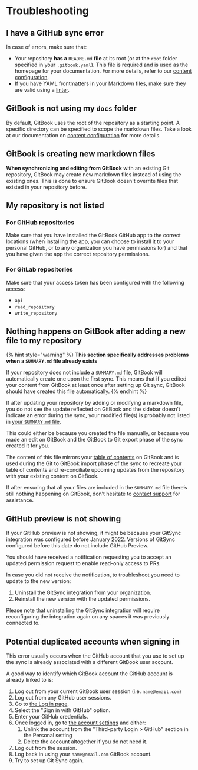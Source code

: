 # Troubleshooting

## I have a GitHub sync error <a href="#i-have-a-github-sync-error" id="i-have-a-github-sync-error"></a>

In case of errors, make sure that:‌

* Your repository **has a** `README.md` **file** at its root (or at the `root` folder specified in your `.gitbook.yaml`). This file is required and is used as the homepage for your documentation. For more details, refer to our [content configuration](content-configuration.md).
* If you have YAML frontmatters in your Markdown files, make sure they are valid using a [linter](http://www.yamllint.com).​

## ​GitBook is not using my `docs` folder <a href="#gitbook-is-not-using-my-docs-folder" id="gitbook-is-not-using-my-docs-folder"></a>

By default, GitBook uses the root of the repository as a starting point. A specific directory can be specified to scope the markdown files. Take a look at our documentation on [content configuration](content-configuration.md) for more details.‌

## GitBook is creating new markdown files <a href="#gitbook-is-creating-new-markdown-files" id="gitbook-is-creating-new-markdown-files"></a>

**When synchronizing and editing from GitBook** with an existing Git repository, GitBook may create new markdown files instead of using the existing ones.‌ This is done to ensure GitBook doesn't overrite files that existed in your repository before.

## ​My repository is not listed <a href="#my-repository-is-not-listed" id="my-repository-is-not-listed"></a>

### For GitHub repositories

Make sure that you have installed the GitBook GitHub app to the correct locations (when installing the app, you can choose to install it to your personal GitHub, or to any organization you have permissions for) and that you have given the app the correct repository permissions.

### For GitLab repositories

Make sure that your access token has been configured with the following access:

* `api`
* `read_repository`
* `write_repository`

## ​Nothing happens on GitBook after adding a new file to my repository <a href="#nothing-happens-on-gitbook-after-adding-a-new-file-to-my-repository" id="nothing-happens-on-gitbook-after-adding-a-new-file-to-my-repository"></a>

{% hint style="warning" %}
**This section specifically addresses problems when a `SUMMARY.md` file already exists**

If your repository does not include a `SUMMARY.md` file, GitBook will automatically create one upon the first sync. This means that if you edited your content from GitBook at least once after setting up Git sync, GitBook should have created this file automatically.‌
{% endhint %}

If after updating your repository by adding or modifying a markdown file, you do not see the update reflected on GitBook and the sidebar doesn’t indicate an error during the sync, your modified file(s) is probably not listed in [your `SUMMARY.md` file](content-configuration.md#summary).‌

This could either be because you created the file manually, or because you made an edit on GitBook and the GitBook to Git export phase of the sync created it for you.

The content of this file mirrors your [table of contents](../../editor/navigation.md#table-of-contents) on GitBook and is used during the Git to GitBook import phase of the sync to recreate your table of contents and re-conciliate upcoming updates from the repository with your existing content on GitBook.‌

If after ensuring that all your files are included in the `SUMMARY.md` file there’s still nothing happening on GitBook, don’t hesitate to [contact support](../../help-and-faq/faq/support.md) for assistance.

## GitHub preview is not showing

If your GitHub preview is not showing, it might be because your GitSync integration was configured before January 2022. Versions of GitSync configured before this date do not include GitHub Preview.

You should have received a notification requesting you to accept an updated permission request to enable read-only access to PRs.

In case you did not receive the notification, to troubleshoot you need to update to the new version:

1. Uninstall the GitSync integration from your organization.
2. Reinstall the new version with the updated permissions.

Please note that uninstalling the GitSync integration will require reconfiguring the integration again on any spaces it was previously connected to.

## Potential duplicated accounts when signing in

This error usually occurs when the GitHub account that you use to set up the sync is already associated with a different GitBook user account.

A good way to identify which GitBook account the GitHub account is already linked to is:

1. Log out from your current GitBook user session (i.e. `name@email.com`)
2. Log out from any GitHub user sessions.
3. Go to [the Log in page](https://app.gitbook.com/login).
4. Select the "Sign in with GitHub" option.
5. Enter your GitHub credentials.
6. Once logged in, go to [the account settings](https://app.gitbook.com/account) and either:
   1. Unlink the account from the "Third-party Login > GitHub" section in the Personal setting
   2. Delete the account altogether if you do not need it.
7. Log out from the session.
8. Log back in using your `name@email.com` GitBook account.
9. Try to set up Git Sync again.
